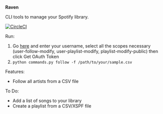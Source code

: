 **Raven**

CLI tools to manage your Spotify library. 

[![CircleCI](https://circleci.com/gh/bhavika/raven/tree/master.svg?style=svg)](https://circleci.com/gh/bhavika/raven/tree/master)

Run:

1) Go [here](https://developer.spotify.com/web-api/console/post-playlists/) and enter your username,
   select all the scopes necessary (user-follow-modify, user-playlist-modify, playlist-modify-public) then click Get OAuth Token
2) `python commands.py follow -f /path/to/your/sample.csv`


Features:

- Follow all artists from a CSV file


To Do:

- Add a list of songs to your library
- Create a playlist from a CSV/XSPF file
